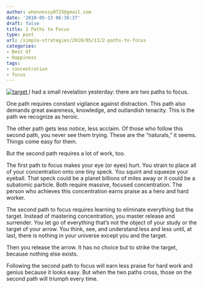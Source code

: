 ```yaml
---
author: whennessy0725@gmail.com
date: '2010-05-13 06:38:37'
draft: false
title: 2 Paths to Focus
type: post
url: /simple-strategies/2010/05/13/2-paths-to-focus
categories:
- Best Of
- Happiness
tags:
- concentration
- focus
---
```


[![target]()
]() I had a small revelation yesterday: there are two paths to focus.




One path requires constant vigilance against distraction. This path also demands great awareness, knowledge, and outlandish tenacity. This is the path we recognize as heroic. 




The other path gets less notice, less acclaim. Of those who follow this second path, you never see them trying. These are the “naturals,” it seems. Things come easy for them. 




But the second path requires a lot of work, too.




The first path to focus makes your eye (or eyes) hurt. You strain to place all of your concentration onto one tiny speck. You squint and squeeze your eyeball. That speck could be a planet billions of miles away or it could be a subatomic particle. Both require massive, focused concentration. The person who achieves this concentration earns praise as a hero and hard worker.




The second path to focus requires learning to eliminate everything but the target. Instead of mastering concentration, you master release and surrender. You let go of everything that’s not the object of your study or the target of your arrow. You think, see, and understand less and less until, at last, there is nothing in your universe except you and the target.




Then you release the arrow. It has no choice but to strike the target, because nothing else exists.




Following the second path to focus will earn less praise for hard work and genius because it looks easy. But when the two paths cross, those on the second path will triumph every time. 
